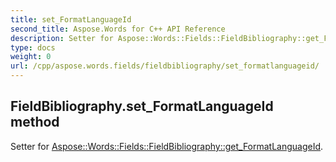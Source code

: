 ```yaml
---
title: set_FormatLanguageId
second_title: Aspose.Words for C++ API Reference
description: Setter for Aspose::Words::Fields::FieldBibliography::get_FormatLanguageId. 
type: docs
weight: 0
url: /cpp/aspose.words.fields/fieldbibliography/set_formatlanguageid/
---
```

## FieldBibliography.set_FormatLanguageId method


Setter for [Aspose::Words::Fields::FieldBibliography::get_FormatLanguageId](./get_formatlanguageid/).

